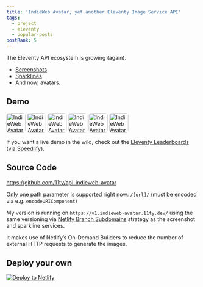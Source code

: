 ```yaml
---
title: 'IndieWeb Avatar, yet another Eleventy Image Service API'
tags:
  - project
  - eleventy
  - popular-posts
postRank: 5
---
```

The Eleventy API ecosystem is growing (again).

* [Screenshots](/web/screenshots/)
* [Sparklines](/web/sparklines/)
* And now, avatars.

## Demo

<style>
img[src^="https://v1.indieweb-avatar.11ty.dev"] {
  border-radius: 6px;
}
</style>
<img src="https://v1.indieweb-avatar.11ty.dev/https%3A%2F%2Fwww.11ty.dev%2F/" width="50" height="50" alt="IndieWeb Avatar for 11ty.dev/" loading="lazy" decoding="async"> <img src="https://v1.indieweb-avatar.11ty.dev/https%3A%2F%2Fwww.a11yproject.com%2F/" width="50" height="50" alt="IndieWeb Avatar for a11yproject.com/" loading="lazy" decoding="async"> <img src="https://v1.indieweb-avatar.11ty.dev/https%3A%2F%2Fwww.netlify.com%2F/" width="50" height="50" alt="IndieWeb Avatar for netlify.com/" loading="lazy" decoding="async"> <img src="https://v1.indieweb-avatar.11ty.dev/https%3A%2F%2Fviljamis.com%2F/" width="50" height="50" alt="IndieWeb Avatar for viljamis.com/" loading="lazy" decoding="async"> <img src="https://v1.indieweb-avatar.11ty.dev/https%3A%2F%2Fashur.cab%2Frera%2F/" width="50" height="50" alt="IndieWeb Avatar for ashur.cab/rera/" loading="lazy" decoding="async"> <img src="https://v1.indieweb-avatar.11ty.dev/https%3A%2F%2Fnicolas-hoizey.com%2F/" width="50" height="50" alt="IndieWeb Avatar for nicolas-hoizey.com/" loading="lazy" decoding="async">

If you want a live demo in the wild, check out the [Eleventy Leaderboards (via Speedlify)](https://www.11ty.dev/speedlify/).

## Source Code

<div class="primarylink"><a href="https://github.com/11ty/api-indieweb-avatar">https://github.com/11ty/api-indieweb-avatar</a></div>

Only one path parameter is supported right now: `/[url]/` (must be encoded via e.g. `encodeURIComponent`)

My version is running on `https://v1.indieweb-avatar.11ty.dev/` using the same versioning via [Netlify Branch Subdomains](https://docs.netlify.com/domains-https/custom-domains/multiple-domains/#branch-subdomains) strategy as the screenshot and sparkline services.

It makes use of Netlify’s On-Demand Builders to reduce the number of external HTTP requests to generate the images.

## Deploy your own

<a href="https://app.netlify.com/start/deploy?repository=https://github.com/11ty/api-indieweb-avatar"><img src="https://www.netlify.com/img/deploy/button.svg" alt="Deploy to Netlify"></a>
